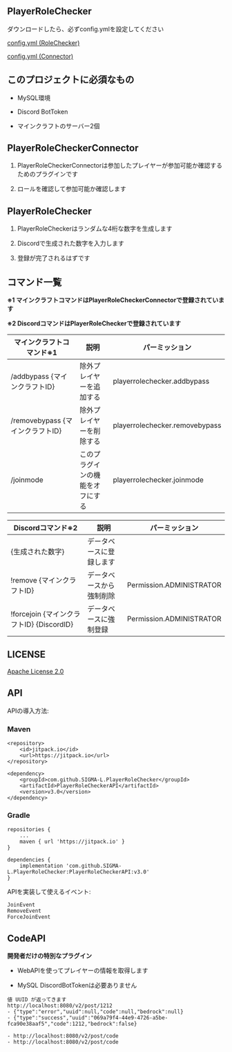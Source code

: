 ## PlayerRoleChecker

ダウンロードしたら、必ずconfig.ymlを設定してください 

[config.yml (RoleChecker)](https://github.com/SIGMA-L/PlayerRoleChecker/blob/main/PlayerRoleChecker/src/main/resources/config.yml)

[config.yml (Connector)](https://github.com/SIGMA-L/PlayerRoleChecker/blob/main/PlayerRoleCheckerConnector/src/main/resources/config.yml)

## このプロジェクトに必須なもの

- MySQL環境

- Discord BotToken

- マインクラフトのサーバー2個

## PlayerRoleCheckerConnector

1. PlayerRoleCheckerConnectorは参加したプレイヤーが参加可能か確認するためのプラグインです

2. ロールを確認して参加可能か確認します

## PlayerRoleChecker

1. PlayerRoleCheckerはランダムな4桁な数字を生成します

2. Discordで生成された数字を入力します

3. 登録が完了されるはずです


## コマンド一覧

**※1 マインクラフトコマンドはPlayerRoleCheckerConnectorで登録されています**

**※2 DiscordコマンドはPlayerRoleCheckerで登録されています**


| マインクラフトコマンド※1             | 説明               | パーミッション                        |
|---------------------------|------------------|--------------------------------|
| /addbypass {マインクラフトID}    | 除外プレイヤーを追加する     | playerrolechecker.addbypass    |
| /removebypass {マインクラフトID} | 除外プレイヤーを削除する     | playerrolechecker.removebypass |
| /joinmode                 | このプラグインの機能をオフにする | playerrolechecker.joinmode     |

| Discordコマンド※2                      | 説明           | パーミッション                  |
|------------------------------------|--------------|--------------------------|
| {生成された数字}                          | データベースに登録します |                          |
| !remove {マインクラフトID}                | データベースから強制削除 | Permission.ADMINISTRATOR |
| !forcejoin {マインクラフトID} {DiscordID} | データベースに強制登録  | Permission.ADMINISTRATOR |

## LICENSE

[Apache License 2.0](https://github.com/SIGMA-L/PlayerRoleChecker/blob/main/LICENSE)


## API

APIの導入方法:

### Maven
    <repository>
        <id>jitpack.io</id>
        <url>https://jitpack.io</url>
    </repository>

	<dependency>
	    <groupId>com.github.SIGMA-L.PlayerRoleChecker</groupId>
	    <artifactId>PlayerRoleCheckerAPI</artifactId>
	    <version>v3.0</version>
	</dependency>

### Gradle
    repositories {
        ...
        maven { url 'https://jitpack.io' }
    }

    dependencies {
        implementation 'com.github.SIGMA-L.PlayerRoleChecker:PlayerRoleCheckerAPI:v3.0'
	}

APIを実装して使えるイベント:
    
    JoinEvent
    RemoveEvent
    ForceJoinEvent

## CodeAPI

**開発者だけの特別なプラグイン**

- WebAPIを使ってプレイヤーの情報を取得します

- MySQL DiscordBotTokenは必要ありません

```
値 UUID が返ってきます
http://localhost:8080/v2/post/1212
- {"type":"error","uuid":null,"code":null,"bedrock":null}
- {"type":"success","uuid":"069a79f4-44e9-4726-a5be-fca90e38aaf5","code":1212,"bedrock":false}

- http://localhost:8080/v2/post/code
- http://localhost:8080/v2/post/code
```
